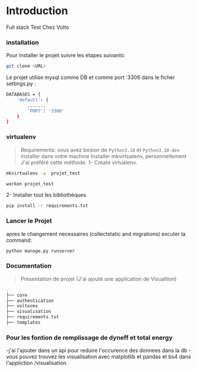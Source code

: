 # Introduction

Full stack Test Chez Volto


### installation

Pour installer le projet suivre les etapes suivants:

```sh
git clone <URL>
```



Le projet utilise mysql comme DB et comme port :3306  dans le ficher settings.py :

```sh
DATABASES = {
    'default': {
        .......
        'PORT': '3306'
    }
}

```

### virtualenv

> Requirements:
>     vous avez besion de `Python3.10` et `Python3.10-dev` installer dans votre  machine
>     Installer mkvirtualenv, personnellement J'ai préféré cette méthode.
1- Create virtualenv.

```sh
mkvirtualenv -a  projet_test 
```
```sh
workon projet_test
```
2- Installer tout les bibliothéques

```sh
pip install -r requirements.txt
```
### Lancer le Projet

apres le changement necessaires (collectstatic and migrations) excuter la command:

```bash
python manage.py runserver
```
### Documentation
>Presentation de projet (J'ai ajouté une application de Visualtion)
```sh
.
├── core
├── authentication
├── voltocms
├── visualisation
├── requirements.txt
├── templates

```
### Pour les fontion de remplissage de dyneff et total energy 
-j'ai l'ajouter dans un api pour reduire l'occurence des donnees dans la db
-vous pouvez trouvez les visualisation avec matplotlib et pandas et bs4 dans l'appliction /visualisation.



